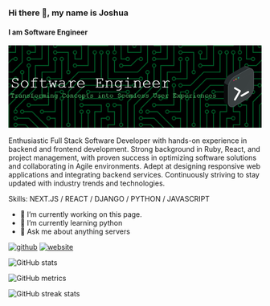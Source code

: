 ### Hi there 👋, my name is Joshua
#### I am Software Engineer
![I am Software Engineer](https://raw.githubusercontent.com/angugo/angugo/refs/heads/main/github-header-image.png)

Enthusiastic Full Stack Software Developer with hands-on experience in backend and frontend development. Strong background in Ruby, React, and project management, with proven success in optimizing software solutions and collaborating in Agile environments. Adept at designing responsive web applications and integrating backend services. Continuously striving to stay updated with industry trends and technologies.

Skills: NEXT.JS / REACT / DJANGO / PYTHON / JAVASCRIPT

- 🔭 I’m currently working on this page. 
- 🌱 I’m currently learning python 
- 💬 Ask me about anything servers 


[<img src='https://cdn.jsdelivr.net/npm/simple-icons@3.0.1/icons/github.svg' alt='github' height='40'>](https://github.com/https://github.com/angugo)  [<img src='https://cdn.jsdelivr.net/npm/simple-icons@3.0.1/icons/icloud.svg' alt='website' height='40'>](https://anthos-iss.vercel.app/)  

![GitHub stats](https://github-readme-stats.vercel.app/api?username=angugo&show_icons=true)

![GitHub metrics](https://metrics.lecoq.io/angugo)

![GitHub streak stats](https://streak-stats.demolab.com/?user=angugo)


